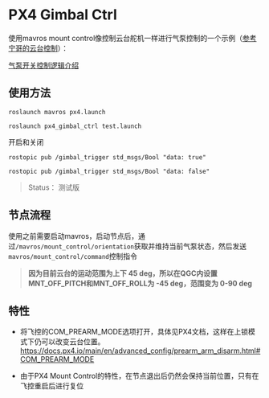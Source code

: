 # PX4 Gimbal Ctrl

使用mavros mount control像控制云台舵机一样进行气泵控制的一个示例（[参考宁哥的云台控制](https://github.com/Fisheep9/px4_gimbal_ctrl)）： 

[气泵开关控制逻辑介绍](https://item.taobao.com/item.htm?spm=a1z0d.6639537/202406.item.d748424345614.64517484ut835Q&id=748424345614&from=cart&skuId=5162411637103&pisk=fmKii3VhJz2bOj2xsHjskZeo8NgK55sfgIEAMiCq865BXA_AMeX2MBMjCGpViIAdOhH1ksL3nLOHiZM1Ms5DMK8tp0nJCdsf0jc-20eAWljvs5S47x5FEOvO08fBCdsfgFJXYbp_oXMvvh72gMSFCTS4QlWqKMWcHirNulzUT66V0sRVu6yFHTeaQ1rVLYSZQsx2zHlNfvEkLU-2xObEJd5eV3HAQNA6I6craHm5S_JNtol8icwG_T-r9P6lSIbevKe8D_JwPI6y_5lR5K8HtOAKOyXHyCtlY3lQmIvWABXeamqR_p9JyNtZkuQlx1bvbIc0oOYJsI1wQWMCvKJFf19KqYODeCxcyCnEQIsFFa8D6XZV6UvetaKL9uIXOERVnBobT9tMeUQMSfqRGZSrUyzPAoEfLxKUlr_Nd9fSI8oWmsewbOHnK50f7965wvD3lJ7Nd9f-Kv4RHNWCF_C.)


## 使用方法

`roslaunch mavros px4.launch`

`roslaunch px4_gimbal_ctrl test.launch`

开启和关闭

`rostopic pub /gimbal_trigger std_msgs/Bool "data: true"`

`rostopic pub /gimbal_trigger std_msgs/Bool "data: false"`

> Status： 测试版 

## 节点流程

使用之前需要启动mavros，启动节点后，通过`/mavros/mount_control/orientation`获取并维持当前气泵状态，然后发送`mavros/mount_control/command`控制指令

> **因为目前云台的运动范围为上下 45 deg，所以在QGC内设置MNT_OFF_PITCH和MNT_OFF_ROLL为 -45 deg，范围变为 0-90 deg**

## 特性

- 将飞控的COM_PREARM_MODE选项打开，具体见PX4文档，这样在上锁模式下仍可以改变云台位置。
  https://docs.px4.io/main/en/advanced_config/prearm_arm_disarm.html#COM_PREARM_MODE

- 由于PX4 Mount Control的特性，在节点退出后仍然会保持当前位置，只有在飞控重启后进行复位
